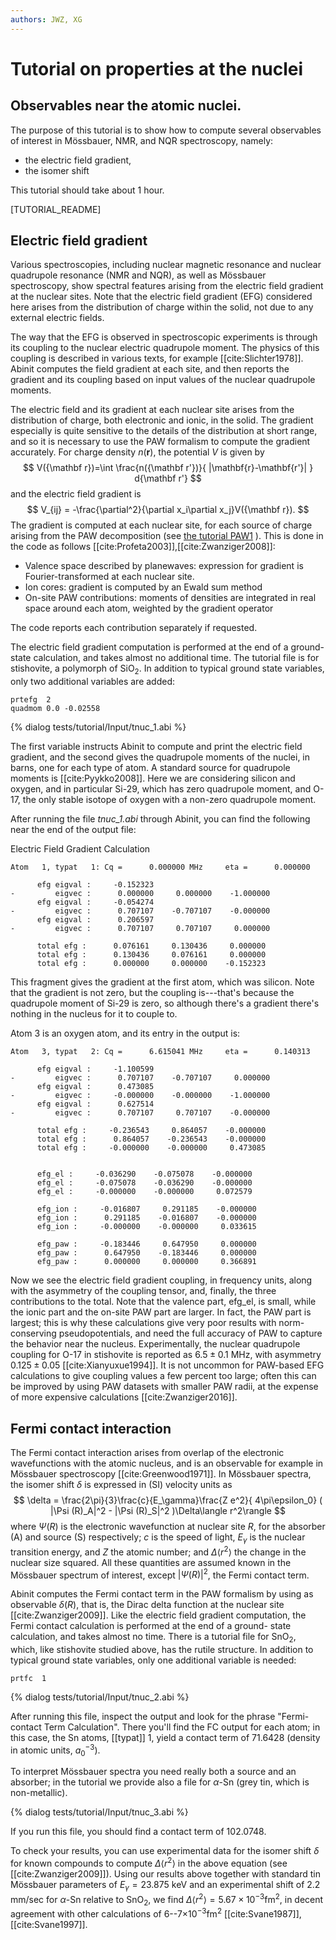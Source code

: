 ```yaml
---
authors: JWZ, XG
---
```


# Tutorial on properties at the nuclei

## Observables near the atomic nuclei.

The purpose of this tutorial is to show how to compute several observables of
interest in M&ouml;ssbauer, NMR, and NQR spectroscopy, namely:

  * the electric field gradient,
  * the isomer shift

This tutorial should take about 1 hour.

[TUTORIAL_README]

## Electric field gradient

Various spectroscopies, including nuclear magnetic resonance and nuclear
quadrupole resonance (NMR and NQR), as well as M&ouml;ssbauer spectroscopy, show
spectral features arising from the electric field gradient at the nuclear
sites. Note that the electric field gradient (EFG) considered here arises from
the distribution of charge within the solid, not due to any external electric fields.

The way that the EFG is observed in spectroscopic experiments is through its
coupling to the nuclear electric quadrupole moment. The physics of this
coupling is described in various texts, for example [[cite:Slichter1978]].
Abinit computes the field gradient at each site, and then reports the gradient and its
coupling based on input values of the nuclear quadrupole moments.

The electric field and its gradient at each nuclear site arises from the
distribution of charge, both electronic and ionic, in the solid. The gradient
especially is quite sensitive to the details of the distribution at short
range, and so it is necessary to use the PAW formalism to compute the gradient
accurately. For charge density $n({\mathbf r})$, the potential $V$ is given
by
$$ V({\mathbf r})=\int \frac{n({\mathbf r'})}{ |\mathbf{r}-\mathbf{r'}| } d{\mathbf r'} $$
and the electric field gradient is
$$ V_{ij} = -\frac{\partial^2}{\partial x_i\partial x_j}V({\mathbf r}). $$
The gradient is computed at each nuclear site, for each source of charge arising
from the PAW decomposition (see [the tutorial PAW1](/tutorial/paw1) ).
This is done in the code as follows [[cite:Profeta2003]],[[cite:Zwanziger2008]]:

  * Valence space described by planewaves: expression for gradient is Fourier-transformed at each nuclear site.
  * Ion cores: gradient is computed by an Ewald sum method
  * On-site PAW contributions: moments of densities are integrated in real space around each atom, weighted by the gradient operator

The code reports each contribution separately if requested.

The electric field gradient computation is performed at the end of a ground-state calculation,
and takes almost no additional time.
The tutorial file is for stishovite, a polymorph of SiO$_2$. In addition to typical ground state
variables, only two additional variables are added:

    prtefg  2
    quadmom 0.0 -0.02558

{% dialog tests/tutorial/Input/tnuc_1.abi %}

The first variable instructs Abinit to compute and print the electric field
gradient, and the second gives the quadrupole moments of the nuclei, in
barns, one for each type of atom.
A standard source for quadrupole moments is [[cite:Pyykko2008]].
Here we are considering silicon and oxygen, and in
particular Si-29, which has zero quadrupole moment, and O-17, the only stable
isotope of oxygen with a non-zero quadrupole moment.

After running the file *tnuc_1.abi* through Abinit, you can find the following
near the end of the output file:

Electric Field Gradient Calculation 

    Atom   1, typat   1: Cq =      0.000000 MHz     eta =      0.000000
     
          efg eigval :     -0.152323
    -         eigvec :      0.000000     0.000000    -1.000000
          efg eigval :     -0.054274
    -         eigvec :      0.707107    -0.707107    -0.000000
          efg eigval :      0.206597
    -         eigvec :      0.707107     0.707107     0.000000
     
          total efg :      0.076161     0.130436     0.000000
          total efg :      0.130436     0.076161     0.000000
          total efg :      0.000000     0.000000    -0.152323
 
This fragment gives the gradient at the first atom, which was silicon. Note
that the gradient is not zero, but the coupling is---that's because the
quadrupole moment of Si-29 is zero, so although there's a gradient there's
nothing in the nucleus for it to couple to.

Atom 3 is an oxygen atom, and its entry in the output is:

    Atom   3, typat   2: Cq =      6.615041 MHz     eta =      0.140313
     
          efg eigval :     -1.100599
    -         eigvec :      0.707107    -0.707107     0.000000
          efg eigval :      0.473085
    -         eigvec :     -0.000000    -0.000000    -1.000000
          efg eigval :      0.627514
    -         eigvec :      0.707107     0.707107    -0.000000
     
          total efg :     -0.236543     0.864057    -0.000000
          total efg :      0.864057    -0.236543    -0.000000
          total efg :     -0.000000    -0.000000     0.473085
     
     
          efg_el :     -0.036290    -0.075078    -0.000000
          efg_el :     -0.075078    -0.036290    -0.000000
          efg_el :     -0.000000    -0.000000     0.072579
     
          efg_ion :     -0.016807     0.291185    -0.000000
          efg_ion :      0.291185    -0.016807    -0.000000
          efg_ion :     -0.000000    -0.000000     0.033615
     
          efg_paw :     -0.183446     0.647950     0.000000
          efg_paw :      0.647950    -0.183446     0.000000
          efg_paw :      0.000000     0.000000     0.366891
 
Now we see the electric field gradient coupling, in frequency units, along
with the asymmetry of the coupling tensor, and, finally, the three
contributions to the total. Note that the valence part, efg_el, is 
small, while the ionic part and the on-site PAW part are larger. In fact, the
PAW part is largest; this is why these calculations give very poor results
with norm-conserving pseudopotentials, and need the full accuracy of PAW to capture
the behavior near the nucleus.
Experimentally, the nuclear quadrupole coupling for O-17 in stishovite is
reported as $6.5\pm 0.1$ MHz, with asymmetry $0.125\pm 0.05$ [[cite:Xianyuxue1994]].
It is not uncommon for PAW-based EFG calculations to give coupling values a few percent
too large; often this can be improved by using PAW datasets with smaller PAW
radii, at the expense of more expensive calculations [[cite:Zwanziger2016]]. 

## Fermi contact interaction

The Fermi contact interaction arises from overlap of the electronic wavefunctions
with the atomic nucleus, and is an observable for example in
M&ouml;ssbauer spectroscopy [[cite:Greenwood1971]]. In M&ouml;ssbauer spectra,
the isomer shift $\delta$ is expressed in (SI) velocity units as
$$ \delta = \frac{2\pi}{3}\frac{c}{E_\gamma}\frac{Z e^2}{ 4\pi\epsilon_0} ( |\Psi (R)_A|^2 - |\Psi (R)_S|^2 )\Delta\langle r^2\rangle  $$
where $\Psi(R)$ is the electronic
wavefunction at nuclear site $R$, for the absorber (A) and source (S) respectively;
$c$ is the speed of light, $E_\gamma$ is the nuclear transition energy, and $Z$ the atomic number;
and $\Delta\langle r^2\rangle$ the change in the nuclear size squared. All these quantities
are assumed known in the M&ouml;ssbauer spectrum of interest, except $|\Psi(R)|^2$, the
Fermi contact term.

Abinit computes the Fermi contact term in the PAW formalism by using as observable
$\delta(R)$, that is, the Dirac delta function at the nuclear site [[cite:Zwanziger2009]].
Like the electric field gradient computation, the Fermi contact calculation
is performed at the end of a ground-
state calculation, and takes almost no time. There is a tutorial file for
SnO$_2$, which, like stishovite studied above, has the rutile structure.
In addition to typical ground state
variables, only one additional variable is needed:

    prtfc  1

{% dialog tests/tutorial/Input/tnuc_2.abi %}

After running this file, inspect the output and look for the phrase
"Fermi-contact Term Calculation". There you'll find the FC output for
each atom; in this case, the Sn atoms, [[typat]] 1, yield a contact term
of 71.6428 (density in atomic units, $a^{-3}_0$).

To interpret M&ouml;ssbauer spectra you need really both a source and
an absorber; in the tutorial we provide also a file for $\alpha$-Sn (grey
tin, which is non-metallic).

{% dialog tests/tutorial/Input/tnuc_3.abi %}

If you run this file, you should find a contact term of 102.0748.

To check your results, you can use experimental data for the isomer shift $\delta$
for known compounds to compute $\Delta\langle r^2\rangle$ in the above equation
(see [[cite:Zwanziger2009]]). Using our results above together with standard
tin M&ouml;ssbauer parameters of $E_\gamma = 23.875$ keV and an experimental shift
of 2.2 mm/sec for $\alpha$-Sn relative to SnO$_2$, we find
$\Delta\langle r^2\rangle = 5.67\times 10^{-3}\mathrm{fm}^2$, in decent agreement
with other calculations of 6--7$\times 10^{-3}\mathrm{fm}^2$ [[cite:Svane1987]], [[cite:Svane1997]].
